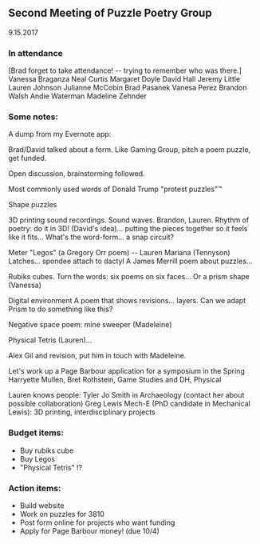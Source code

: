 ## Second Meeting of Puzzle Poetry Group
9.15.2017

### In attendance

[Brad forget to take attendance! -- trying to remember who was there.]
Vanessa Braganza
Neal Curtis
Margaret Doyle
David Hall
Jeremy Little
Lauren Johnson
Julianne McCobin
Brad Pasanek
Vanesa Perez
Brandon Walsh
Andie Waterman
Madeline Zehnder
### Some notes:

A dump from my Evernote app: 

Brad/David talked about a form. Like Gaming Group, pitch a poem puzzle, get funded. 

Open discussion, brainstorming followed.

Most commonly used words of Donald Trump
    "protest puzzles"™

Shape puzzles

3D printing sound recordings.
Sound waves. Brandon, Lauren.
Rhythm of poetry: do it in 3D! (David's idea)... putting the pieces together so it feels like it fits... 
    What's the word-form... a snap circuit? 

Meter
"Legos" (a Gregory Orr poem) -- Lauren
Mariana (Tennyson)
Latches... spondee attach to dactyl 
A James Merrill poem about puzzles...

Rubiks cubes. Turn the words: six poems on six faces... 
Or a prism shape (Vanessa)

Digital environment
A poem that shows revisions... layers.
Can we adapt Prism to do something like this?

Negative space poem: mine sweeper (Madeleine)

Physical Tetris (Lauren)...

Alex Gil and revision, put him in touch with Madeleine.

Let's work up a Page Barbour application for a symposium in the Spring
Harryette Mullen, Bret Rothstein, Game Studies and DH, Physical

Lauren knows people:
Tyler Jo Smith in Archaeology (contact her about possible collaboration)
Greg Lewis Mech-E (PhD candidate in Mechanical Lewis): 3D printing, interdisciplinary projects

### Budget items:
- Buy rubiks cube
- Buy Legos
- "Physical Tetris" !?

### Action items:
- Build website
- Work on puzzles for 3810
- Post form online for projects who want funding
- Apply for Page Barbour money! (due 10/4)